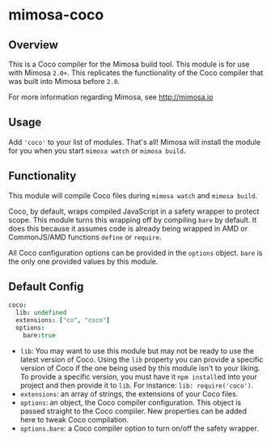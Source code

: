 mimosa-coco
===========

## Overview

This is a Coco compiler for the Mimosa build tool. This module is for use with Mimosa `2.0+`.  This replicates the functionality of the Coco compiler that was built into Mimosa before `2.0`.

For more information regarding Mimosa, see http://mimosa.io

## Usage

Add `'coco'` to your list of modules.  That's all!  Mimosa will install the module for you when you start `mimosa watch` or `mimosa build`.

## Functionality

This module will compile Coco files during `mimosa watch` and `mimosa build`.

Coco, by default, wraps compiled JavaScript in a safety wrapper to protect scope. This module turns this wrapping off by compiling `bare` by default. It does this because it assumes code is already being wrapped in AMD or CommonJS/AMD functions `define` or `require`.

All Coco configuration options can be provided in the `options` object. `bare` is the only one provided values by this module.

## Default Config

```coffeescript
coco:
  lib: undefined
  extensions: ["co", "coco"]
  options:
    bare:true
```

* `lib`: You may want to use this module but may not be ready to use the latest version of Coco. Using the `lib` property you can provide a specific version of Coco if the one being used by this module isn't to your liking. To provide a specific version, you must have it `npm install`ed into your project and then provide it to `lib`. For instance: `lib: require('coco')`.
* `extensions`: an array of strings, the extensions of your Coco files.
* `options`: an object, the Coco compiler configuration. This object is passed straight to the Coco compiler. New properties can be added here to tweak Coco compilation.
* `options.bare`: a Coco compiler option to turn on/off the safety wrapper.
